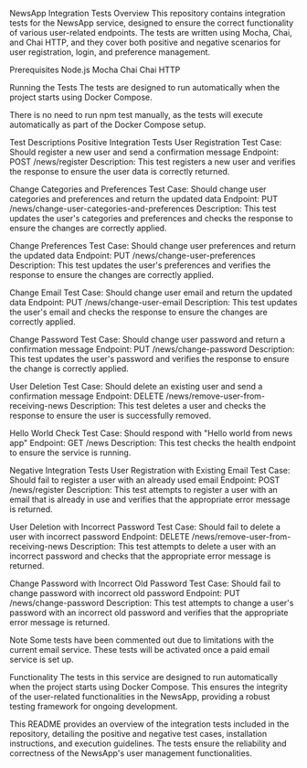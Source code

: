 NewsApp Integration Tests
Overview
This repository contains integration tests for the NewsApp service, designed to ensure the correct functionality of various user-related endpoints. The tests are written using Mocha, Chai, and Chai HTTP, and they cover both positive and negative scenarios for user registration, login, and preference management.

Prerequisites
Node.js
Mocha
Chai
Chai HTTP

Running the Tests
The tests are designed to run automatically when the project starts using Docker Compose.

There is no need to run npm test manually, as the tests will execute automatically as part of the Docker Compose setup.

Test Descriptions
Positive Integration Tests
User Registration
Test Case: Should register a new user and send a confirmation message
Endpoint: POST /news/register
Description: This test registers a new user and verifies the response to ensure the user data is correctly returned.

Change Categories and Preferences
Test Case: Should change user categories and preferences and return the updated data
Endpoint: PUT /news/change-user-categories-and-preferences
Description: This test updates the user's categories and preferences and checks the response to ensure the changes are correctly applied.

Change Preferences
Test Case: Should change user preferences and return the updated data
Endpoint: PUT /news/change-user-preferences
Description: This test updates the user's preferences and verifies the response to ensure the changes are correctly applied.

Change Email
Test Case: Should change user email and return the updated data
Endpoint: PUT /news/change-user-email
Description: This test updates the user's email and checks the response to ensure the changes are correctly applied.

Change Password
Test Case: Should change user password and return a confirmation message
Endpoint: PUT /news/change-password
Description: This test updates the user's password and verifies the response to ensure the change is correctly applied.

User Deletion
Test Case: Should delete an existing user and send a confirmation message
Endpoint: DELETE /news/remove-user-from-receiving-news
Description: This test deletes a user and checks the response to ensure the user is successfully removed.

Hello World Check
Test Case: Should respond with "Hello world from news app"
Endpoint: GET /news
Description: This test checks the health endpoint to ensure the service is running.

Negative Integration Tests
User Registration with Existing Email
Test Case: Should fail to register a user with an already used email
Endpoint: POST /news/register
Description: This test attempts to register a user with an email that is already in use and verifies that the appropriate error message is returned.

User Deletion with Incorrect Password
Test Case: Should fail to delete a user with incorrect password
Endpoint: DELETE /news/remove-user-from-receiving-news
Description: This test attempts to delete a user with an incorrect password and checks that the appropriate error message is returned.

Change Password with Incorrect Old Password
Test Case: Should fail to change password with incorrect old password
Endpoint: PUT /news/change-password
Description: This test attempts to change a user's password with an incorrect old password and verifies that the appropriate error message is returned.

Note
Some tests have been commented out due to limitations with the current email service. These tests will be activated once a paid email service is set up.

Functionality
The tests in this service are designed to run automatically when the project starts using Docker Compose. This ensures the integrity of the user-related functionalities in the NewsApp, providing a robust testing framework for ongoing development.

This README provides an overview of the integration tests included in the repository, detailing the positive and negative test cases, installation instructions, and execution guidelines. The tests ensure the reliability and correctness of the NewsApp's user management functionalities.